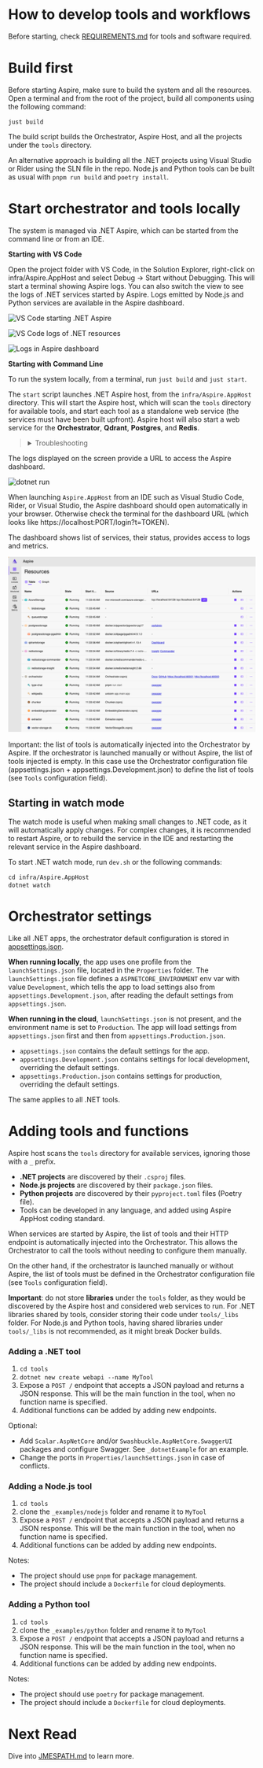 # How to develop tools and workflows

Before starting, check [REQUIREMENTS.md](REQUIREMENTS.md) for tools and software required.

# Build first

Before starting Aspire, make sure to build the system and all the resources. 
Open a terminal and from the root of the project, build all components using the following command:

    just build

The build script builds the Orchestrator, Aspire Host, and all the projects under the `tools` directory.

An alternative approach is building all the .NET projects using Visual Studio or Rider using the SLN
file in the repo. Node.js and Python tools can be built as usual with `pnpm run build` and `poetry install`.

# Start orchestrator and tools locally

The system is managed via .NET Aspire, which can be started from the command line or from an IDE.

**Starting with VS Code**

Open the project folder with VS Code, in the Solution Explorer, right-click
on infra/Aspire.AppHost and select Debug ->  Start without Debugging. This will start a terminal
showing Aspire logs. You can also switch the view to see the logs of .NET services started by
Aspire. Logs emitted by Node.js and Python services are available in the Aspire dashboard.

![VS Code starting .NET Aspire](img/vscode-run.png)

![VS Code logs of .NET resources](img/vscode-logs.png)

![Logs in Aspire dashboard](img/aspire-dashboard-logs.png)

**Starting with Command Line**

To run the system locally, from a terminal, run `just build` and `just start`.

The `start` script launches .NET Aspire host, from the `infra/Aspire.AppHost` directory.
This will start the Aspire host, which will scan the `tools` directory for available tools, and
start each tool as a standalone web service (the services must have been built upfront).
Aspire host will also start a web service for the **Orchestrator**, **Qdrant**, **Postgres**, and **Redis**.

> <details>
> <summary>Troubleshooting</summary>
>
> If Aspire fails to start with errors about HTTPS certs like this:
>
>  > Unhandled exception. System.AggregateException: One or more errors occurred. (Unable to configure HTTPS endpoint. No server certificate was specified, and the default developer certificate could not be found or is out of date. To
generate a developer certificate run `dotnet dev-certs https`. To trust the certificate (Windows and macOS only) run `dotnet dev-certs https --trust`. For more information on configuring HTTPS
see https://go.microsoft.com/fwlink/?linkid=848054.)
>
> try running `dotnet dev-certs https --trust` or refer to the link showed.<br/><br/>
![dotnet dev-certs https --trust](img/dotnet-dev-certs.png)
> </details>

The logs displayed on the screen provide a URL to access the Aspire dashboard.

![dotnet run](img/dotnet-run.png)

When launching `Aspire.AppHost` from an IDE such as Visual Studio Code, Rider, or Visual Studio,
the Aspire dashboard should open automatically in your browser. Otherwise check the terminal for
the dashboard URL (which looks like https://localhost:PORT/login?t=TOKEN).

The dashboard shows list of services, their status, provides access to logs and metrics.

![Aspire Dashboard](img/aspire-dashboard.png)

Important: the list of tools is automatically injected into the Orchestrator by Aspire. If the
orchestrator is launched manually or without Aspire, the list of tools injected is empty. In this
case use the Orchestrator configuration file (appsettings.json + appsettings.Development.json)
to define the list of tools (see `Tools` configuration field).

## Starting in watch mode

The watch mode is useful when making small changes to .NET code, as it will automatically apply
changes. For complex changes, it is recommended to restart Aspire, or to rebuild the service in
the IDE and restarting the relevant service in the Aspire dashboard.

To start .NET watch mode, run `dev.sh` or the following commands:

    cd infra/Aspire.AppHost
    dotnet watch

# Orchestrator settings

Like all .NET apps, the orchestrator default configuration is stored in [appsettings.json](service/Orchestrator/appsettings.json).

**When running locally**, the app uses one profile from the `launchSettings.json` file, located
in the `Properties` folder. The `launchSettings.json` file defines a `ASPNETCORE_ENVIRONMENT`
env var with value `Development`, which tells the app to load settings also from `appsettings.Development.json`,
after reading the default settings from `appsettings.json`.

**When running in the cloud**, `launchSettings.json` is not present, and the environment name
is set to `Production`. The app will load settings from `appsettings.json` first and then from
`appsettings.Production.json`.

- `appsettings.json` contains the default settings for the app.
- `appsettings.Development.json` contains settings for local development, overriding the default settings.
- `appsettings.Production.json` contains settings for production, overriding the default settings.

The same applies to all .NET tools.

# Adding tools and functions

Aspire host scans the `tools` directory for available services, ignoring those with a `_` prefix.

- **.NET projects** are discovered by their `.csproj` files. 
- **Node.js projects** are discovered by their `package.json` files.
- **Python projects** are discovered by their `pyproject.toml` files (Poetry file).
- Tools can be developed in any language, and added using Aspire AppHost coding standard.

When services are started by Aspire, the list of tools and their HTTP endpoint is automatically
injected into the Orchestrator. This allows the Orchestrator to call the tools without needing to
configure them manually.

On the other hand, if the orchestrator is launched manually or without Aspire, the list of tools
must be defined in the Orchestrator configuration file (see `Tools` configuration field).

**Important**: do not store **libraries** under the `tools` folder, as they would be discovered
by the Aspire host and considered web services to run. For .NET libraries shared by tools, consider
storing their code under `tools/_libs` folder. For Node.js and Python tools, having shared
libraries under `tools/_libs` is not recommended, as it might break Docker builds.

### Adding a .NET tool

1. `cd tools`
2. `dotnet new create webapi --name MyTool`
3. Expose a `POST /` endpoint that accepts a JSON payload and returns a JSON response.
   This will be the main function in the tool, when no function name is specified.
4. Additional functions can be added by adding new endpoints.

Optional:

- Add `Scalar.AspNetCore` and/or `Swashbuckle.AspNetCore.SwaggerUI` packages and configure Swagger.
  See `_dotnetExample` for an example.
- Change the ports in `Properties/launchSettings.json` in case of conflicts.

### Adding a Node.js tool

1. `cd tools`
2. clone the `_examples/nodejs` folder and rename it to `MyTool`
3. Expose a `POST /` endpoint that accepts a JSON payload and returns a JSON response.
   This will be the main function in the tool, when no function name is specified.
4. Additional functions can be added by adding new endpoints.

Notes:

- The project should use `pnpm` for package management.
- The project should include a `Dockerfile` for cloud deployments.

### Adding a Python tool

1. `cd tools`
2. clone the `_examples/python` folder and rename it to `MyTool`
3. Expose a `POST /` endpoint that accepts a JSON payload and returns a JSON response.
   This will be the main function in the tool, when no function name is specified.
4. Additional functions can be added by adding new endpoints.

Notes:

- The project should use `poetry` for package management.
- The project should include a `Dockerfile` for cloud deployments.


# Next Read

Dive into [JMESPATH.md](JMESPATH.md) to learn more.
